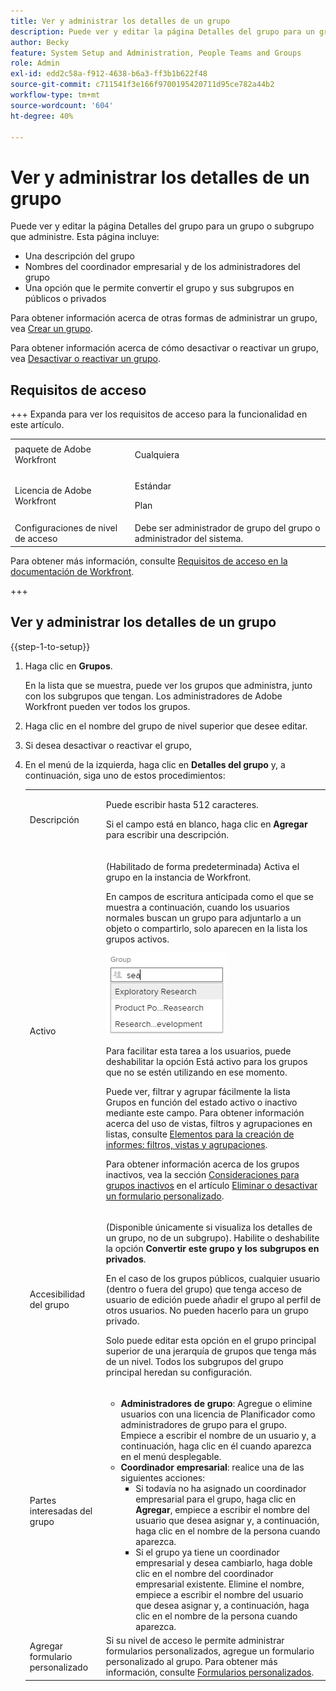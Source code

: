 ```yaml
---
title: Ver y administrar los detalles de un grupo
description: Puede ver y editar la página Detalles del grupo para un grupo o subgrupo que administre.
author: Becky
feature: System Setup and Administration, People Teams and Groups
role: Admin
exl-id: edd2c58a-f912-4638-b6a3-ff3b1b622f48
source-git-commit: c711541f3e166f9700195420711d95ce782a44b2
workflow-type: tm+mt
source-wordcount: '604'
ht-degree: 40%

---
```


# Ver y administrar los detalles de un grupo

Puede ver y editar la página Detalles del grupo para un grupo o subgrupo que administre. Esta página incluye:

* Una descripción del grupo
* Nombres del coordinador empresarial y de los administradores del grupo
* Una opción que le permite convertir el grupo y sus subgrupos en públicos o privados

Para obtener información acerca de otras formas de administrar un grupo, vea [Crear un grupo](../../../administration-and-setup/manage-groups/create-and-manage-groups/create-a-group.md).

Para obtener información acerca de cómo desactivar o reactivar un grupo, vea [Desactivar o reactivar un grupo](../../../administration-and-setup/manage-groups/create-and-manage-groups/deactivate-or-reactivate-a-group.md).

## Requisitos de acceso

+++ Expanda para ver los requisitos de acceso para la funcionalidad en este artículo.

<table style="table-layout:auto"> 
 <col> 
 <col> 
 <tbody> 
  <tr> 
   <td>paquete de Adobe Workfront</td> 
   <td><p>Cualquiera</p></td> 
  </tr> 
  <tr> 
   <td>Licencia de Adobe Workfront</td> 
   <td><p>Estándar</p>
       <p>Plan</p></td>
  </tr>
  <tr> 
   <td>Configuraciones de nivel de acceso</td> 
   <td>Debe ser administrador de grupo del grupo o administrador del sistema.</td>
  </tr>
 </tbody> 
</table>

Para obtener más información, consulte [Requisitos de acceso en la documentación de Workfront](/help/quicksilver/administration-and-setup/add-users/access-levels-and-object-permissions/access-level-requirements-in-documentation.md).

+++

## Ver y administrar los detalles de un grupo

{{step-1-to-setup}}

1. Haga clic en **Grupos**.

   En la lista que se muestra, puede ver los grupos que administra, junto con los subgrupos que tengan. Los administradores de Adobe Workfront pueden ver todos los grupos.

1. Haga clic en el nombre del grupo de nivel superior que desee editar.
1. Si desea desactivar o reactivar el grupo,
1. En el menú de la izquierda, haga clic en **Detalles del grupo** y, a continuación, siga uno de estos procedimientos:

   <table style="table-layout:auto"> 
    <col> 
    <col> 
    <tbody> 
     <tr> 
      <td role="rowheader">Descripción</td> 
      <td> <p>Puede escribir hasta 512 caracteres.</p> <p>Si el campo está en blanco, haga clic en <strong>Agregar</strong> para escribir una descripción.</p> </td> 
     </tr> 
     <tr data-mc-conditions=""> 
      <td role="rowheader">Activo</td> 
      <td> <p>(Habilitado de forma predeterminada) Activa el grupo en la instancia de Workfront.</p> <p>En campos de escritura anticipada como el que se muestra a continuación, cuando los usuarios normales buscan un grupo para adjuntarlo a un objeto o compartirlo, solo aparecen en la lista los grupos activos.</p> <p> <img src="assets/group-type-aheads.jpg"> </p> <p>Para facilitar esta tarea a los usuarios, puede deshabilitar la opción Está activo para los grupos que no se estén utilizando en ese momento.</p> <p>Puede ver, filtrar y agrupar fácilmente la lista Grupos en función del estado activo o inactivo mediante este campo. Para obtener información acerca del uso de vistas, filtros y agrupaciones en listas, consulte <a href="../../../reports-and-dashboards/reports/reporting-elements/reporting-elements-filters-views-groupings.md" class="MCXref xref">Elementos para la creación de informes: filtros, vistas y agrupaciones</a>.</p> <p>Para obtener información acerca de los grupos inactivos, vea la sección <a href="../../../administration-and-setup/manage-groups/create-and-manage-groups/deactivate-or-reactivate-a-group.md#inactive" class="MCXref xref">Consideraciones para grupos inactivos</a> en el artículo <a href="../../../administration-and-setup/customize-workfront/create-manage-custom-forms/delete-or-deactivate-a-custom-form.md" class="MCXref xref">Eliminar o desactivar un formulario personalizado</a>.</p> </td> 
     </tr> 
     <tr> 
      <td role="rowheader">Accesibilidad del grupo</td> 
      <td> <p>(Disponible únicamente si visualiza los detalles de un grupo, no de un subgrupo). Habilite o deshabilite la opción <strong>Convertir este grupo y los subgrupos en privados</strong>.</p> <p>En el caso de los grupos públicos, cualquier usuario (dentro o fuera del grupo) que tenga acceso de usuario de edición puede añadir el grupo al perfil de otros usuarios. No pueden hacerlo para un grupo privado.</p> <p>Solo puede editar esta opción en el grupo principal superior de una jerarquía de grupos que tenga más de un nivel. Todos los subgrupos del grupo principal heredan su configuración.</p> </td> 
     </tr> 
     <tr> 
      <td role="rowheader">Partes interesadas del grupo</td> 
      <td> 
       <ul> 
        <li><strong>Administradores de grupo</strong>: Agregue o elimine usuarios con una licencia de Planificador como administradores de grupo para el grupo. Empiece a escribir el nombre de un usuario y, a continuación, haga clic en él cuando aparezca en el menú desplegable.</li> 
        <li><strong>Coordinador empresarial</strong>: realice una de las siguientes acciones:
         <ul>
          <li>Si todavía no ha asignado un coordinador empresarial para el grupo, haga clic en <strong>Agregar</strong>, empiece a escribir el nombre del usuario que desea asignar y, a continuación, haga clic en el nombre de la persona cuando aparezca.</li>
          <li>Si el grupo ya tiene un coordinador empresarial y desea cambiarlo, haga doble clic en el nombre del coordinador empresarial existente. Elimine el nombre, empiece a escribir el nombre del usuario que desea asignar y, a continuación, haga clic en el nombre de la persona cuando aparezca.</li>
         </ul></li> 
       </ul> </td> 
     </tr> 
     <tr> 
      <td role="rowheader">Agregar formulario personalizado</td> 
      <td>Si su nivel de acceso le permite administrar formularios personalizados, agregue un formulario personalizado al grupo. Para obtener más información, consulte <a href="../../../administration-and-setup/customize-workfront/create-manage-custom-forms/create-and-manage-custom-forms.md" class="MCXref xref">Formularios personalizados</a>.</td> 
     </tr> 
    </tbody> 
   </table>
